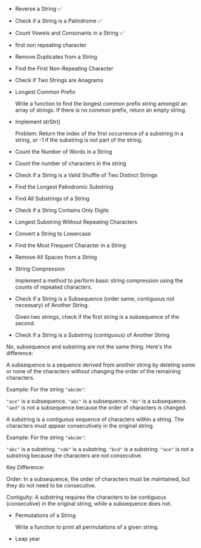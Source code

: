 
 - Reverse a String  ✅ 

 - Check if a String is a Palindrome  ✅ 

 - Count Vowels and Consonants in a String  ✅ 

 - first non repeating character

 - Remove Duplicates from a String 

 - Find the First Non-Repeating Character 

 - Check if Two Strings are Anagrams 

 - Longest Common Prefix 

   Write a function to find the longest common prefix string amongst an array of strings. If there is no common prefix, return an empty string.

 - Implement strStr()

   Problem: Return the index of the first occurrence of a substring in a string, or -1 if the substring is not part of the string.

 - Count the Number of Words in a String  

 - Count the number of characters in the string 

 - Check if a String is a Valid Shuffle of Two Distinct Strings
   
 - Find the Longest Palindromic Substring

 - Find All Substrings of a String 

 - Check if a String Contains Only Digits 

 - Longest Substring Without Repeating Characters

 - Convert a String to Lowercase

 - Find the Most Frequent Character in a String

 - Remove All Spaces from a String

 - String Compression

    Implement a method to perform basic string compression using the counts of repeated characters.

 - Check if a String is a Subsequence (order same, contiguous not necessary) of Another String.  

    Given two strings, check if the first string is a subsequence of the second.

 - Check if a String is a Substring (contiguous) of Another String  

 No, subsequence and substring are not the same thing. Here's the difference:

 A subsequence is a sequence derived from another string by deleting some or none of the characters without changing the order of the remaining characters.

Example: For the string `"abcde"`:

   `"ace"` is a subsequence.
   `"abc"` is a subsequence.
   `"de"` is a subsequence.
   `"aed"` is not a subsequence because the order of characters is changed.

A substring is a contiguous sequence of characters within a string. The characters must appear consecutively in the original string.

Example: For the string `"abcde"`:

   `"abc"` is a substring.
   `"cde"` is a substring.
   `"bcd"` is a substring.
   `"ace"` is not a substring because the characters are not consecutive.

Key Difference:

Order: In a subsequence, the order of characters must be maintained, but they do not need to be consecutive.

Contiguity: A substring requires the characters to be contiguous (consecutive) in the original string, while a subsequence does not.



 - Permutations of a String

    Write a function to print all permutations of a given string.

- Leap year